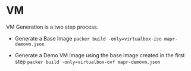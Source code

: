# VM

VM Generation is a two step process.
* Generate a Base Image
  `packer build -only=virtualbox-iso mapr-demovm.json`

* Generate a Demo VM Image using the base image created in the first step
  `packer build -only=virtualbox-ovf mapr-demovm.json`
